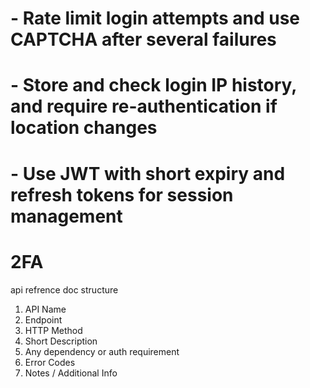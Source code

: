 # - Rate limit login attempts and use CAPTCHA after several failures

# - Store and check login IP history, and require re-authentication if location changes

# - Use JWT with short expiry and refresh tokens for session management

# 2FA

api refrence doc structure

1. API Name
2. Endpoint
3. HTTP Method
4. Short Description
5. Any dependency or auth requirement
6. Error Codes
7. Notes / Additional Info
